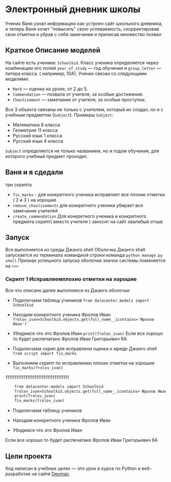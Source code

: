 # Электронный дневник школы
Ученик Ваня узнал информацию как устроен сайт школьного дневника,
и теперь Ваня хочет "повысить" свою успеваемость, скорректировав свои отметки
и убрав с себя замечания и приписав множество похвал


## Краткое Описание моделей

На сайте есть ученики: `Schoolkid`. Класс ученика определяется через комбинацию его полей `year_of_study` — год обучения и `group_letter` — литера класса. ( например, 10А). Ученик связан со следующими моделями:

- `Mark` — оценка на уроке, от 2 до 5.
- `Commendation` — похвала от учителя, за особые достижения.
- `Chastisement` — замечание от учителя, за особые проступки.

Все 3 объекта связаны не только с учителем, который их создал, но и с учебным предметом (`Subject`). Примеры `Subject`:

- Математика 8 класса
- Геометрия 11 класса
- Русский язык 1 класса
- Русский язык 4 класса

`Subject` определяется не только названием, но и годом обучения, для которого учебный предмет проходит.

## Ваня и я  сдедали
три скрипта
- `fix_marks`  - для конкретного ученика  исправляет все плохие отметки ( 2 и 3 ) на хорошие
- `remove_chastisements` для конкретного ученика убирает все замечания учителей
- `create_commendation` Для конкретного ученика и конкретного предмета скрипт( вместо учителя ) заносит на сайт хвалебый отзыв


## Запуск

Все выполняется из среды Джанго  shell
Оболочка Джанго  shell запускается из терминала командной строки
команда `python manage.py shell`
Признак успешного запуска оболочки значок системы поменяется на `>>>`

### Скрипт 1 Исправляемплохио отметки на хорошие
Все что описано далее выполняеся из Джанго оболочки
- Подключаем таблицу учеников
`from datacenter.models import Schoolkid`
- Находим конкретного ученика Фролов Иван
 `frolov_ivan=Schoolkid.objects.get(full_name__icontains='Фролов Иван')`
 - Убедимся что это Фролов Иван
 `print(frolov_ivan)`
 Если все хорошо то будет распечатано
Фролов Иван Григорьевич 6А 

- Подключаем скрип для исправлени оценки к мреде Джанго shell
`from script import fix_marks`
- Выполняем скрипт по исправлению плохих отметок на хорошие
`fix_marks(frolov_ivan)`

11111111111111111111111111111111111

```html
    from datacenter.models import Schoolkid
    frolov_ivan=Schoolkid.objects.get(full_name__icontains='Фролов Иван')
    print(frolov_ivan)
    fix_marks(frolov_ivan)
```
- Подключаем таблицу учеников
- Находим конкретного ученика Фролов Иван

 - Убедимся что это Фролов Иван
 
 Если все хорошо то будет распечатано
Фролов Иван Григорьевич 6А 



 






## Цели проекта

Код написан в учебных целях — это урок в курсе по Python и веб-разработке на сайте [Devman](https://dvmn.org).

